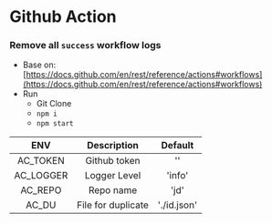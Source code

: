 # Github Action

### Remove all `success` workflow logs

* Base
  on: [https://docs.github.com/en/rest/reference/actions#workflows](https://docs.github.com/en/rest/reference/actions#workflows)
* Run
  * Git Clone
  * `npm i`
  * `npm start`

|    ENV    |    Description     |   Default   |
| :-------: | :----------------: | :---------: |
| AC_TOKEN  |    Github token    |     ''      |
| AC_LOGGER |    Logger Level    |   'info'    |
|  AC_REPO  |     Repo name      |    'jd'     |
|   AC_DU   | File for duplicate | './id.json' |
